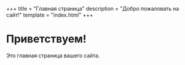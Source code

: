+++
title = "Главная страница"
description = "Добро пожаловать на сайт!"
template = "index.html"
+++

# Приветствуем!

Это главная страница вашего сайта.
